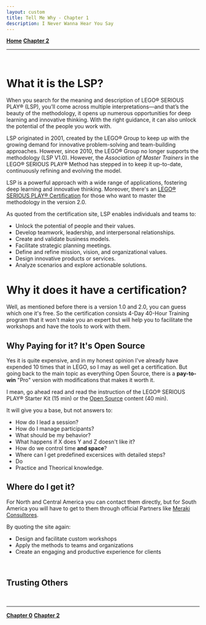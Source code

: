 ```yaml
---
layout: custom
title: Tell Me Why - Chapter 1
description: I Never Wanna Hear You Say
---
```


<div class="nav-buttons">
  <a href="/pages/lsp" class="custom-button right"><strong>Home</strong></a>
  <a href="/pages/lsp-chapter-2" class="custom-button left"><strong>Chapter 2</strong></a>
</div>

---

<br>

# What it is the LSP?

When you search for the meaning and description of LEGO® SERIOUS PLAY® (LSP), you’ll come across multiple interpretations—and that’s the beauty of the methodology, it opens up numerous opportunities for deep learning and innovative thinking. With the right guidance, it can also unlock the potential of the people you work with.

LSP originated in 2001, created by the LEGO® Group to keep up with the growing demand for innovative problem-solving and team-building approaches. However, since 2010, the LEGO® Group no longer supports the methodology (LSP V1.0). However, the *Association of Master Trainers* in the LEGO® SERIOUS PLAY® Method has stepped in to keep it up-to-date, continuously refining and evolving the model.

LSP is a powerful approach with a wide range of applications, fostering deep learning and innovative thinking. Moreover, there's an [LEGO® SERIOUS PLAY® Certification](https://seriousplay.community/usa/certification/) for those who want to master the methodology in the version 2.0.


As quoted from the certification site, LSP enables individuals and teams to:

- Unlock the potential of people and their values.
- Develop teamwork, leadership, and interpersonal relationships.
- Create and validate business models.
- Facilitate strategic planning meetings.
- Define and refine mission, vision, and organizational values.
- Design innovative products or services.
- Analyze scenarios and explore actionable solutions.


# Why it does it have a certification?

Well, as mentioned before there is a version 1.0 and 2.0, you can guess which one it's free. So the certification consists 4-Day 40-Hour Training program that it won't make you an expert but will help you to facilitate the workshops and have the tools to work with them.

## Why Paying for it? It's Open Source

Yes it is quite expensive, and in my honest opinion I've already have expended 10 times that in LEGO, so I may as well get a certification. But going back to the main topic as everything Open Source, there is a **pay-to-win** "Pro" version with modifications that makes it worth it.

I mean, go ahead read and read the instruction of the LEGO® SERIOUS PLAY® Starter Kit (15 min) or the [Open Source](https://davidgauntlett.com/wp-content/uploads/2013/04/LEGO_SERIOUS_PLAY_OpenSource_14mb.pdf) content (40 min).

It will give you a base, but not answers to:

- How do I lead a session?
- How do I manage participants?
- What should be my behavior?
- What happens if X does Y and Z doesn't like it?
- How do we control time **and space**? 
- Where can I get predefined excersices with detailed steps?
- Do
- Practice and Theorical knowledge.

## Where do I get it?

For North and Central America you can contact them directly, but for South America you will have to get to them through official Partners like [Meraki Consultores](https://merakiconsultores.cl/lego-seriousplay/).

By quoting the site again:

- Design and facilitate custom workshops
- Apply the methods to teams and organizations
- Create an engaging and productive experience for clients

<br>

## Trusting Others






<br>

---

<div class="nav-buttons">
  <a href="/pages/confluence-chapter-0" class="custom-button right"><strong>Chapter 0</strong></a>
  <a href="/pages/confluence-chapter-2" class="custom-button left"><strong>Chapter 2</strong></a>
</div>
